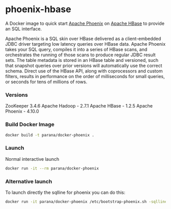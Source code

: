 phoenix-hbase
=============

A Docker image to quick start [Apache Phoenix](http://phoenix.apache.org/) on [Apache HBase](https://hbase.apache.org/)
to provide an SQL interface.

Apache Phoenix is a SQL skin over HBase delivered as a client-embedded JDBC driver targeting low latency queries over HBase data.
Apache Phoenix takes your SQL query, compiles it into a series of HBase scans, and orchestrates the running of those scans to produce regular JDBC result sets.
The table metadata is stored in an HBase table and versioned, such that snapshot queries over prior versions will automatically use the correct schema.
Direct use of the HBase API, along with coprocessors and custom filters, results in performance on the order of milliseconds for small queries, or seconds for tens of millions of rows.

### Versions
ZooKeeper 3.4.6
Apache Hadoop - 2.7.1
Apache HBase - 1.2.5
Apache Phoenix - 4.10.0

### Build Docker Image

```bash
docker build -t parana/docker-phoenix .
```

### Launch

Normal interactive launch

```bash
docker run -it --rm parana/docker-phoenix
``` 

### Alternative launch

To launch directly the sqlline for phoenix you can do this:

```bash
docker run -it parana/docker-phoenix /etc/bootstrap-phoenix.sh -sqlline
```

